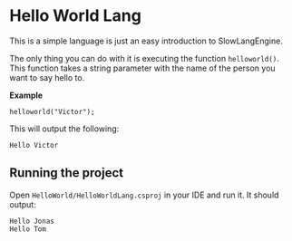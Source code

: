 ﻿# Hello World Lang
This is a simple language is just an easy introduction to SlowLangEngine.<br>

The only thing you can do with it is executing the function `helloworld()`.<br>
This function takes a string parameter with the name of the person you want to say hello to.<br>

**Example**
```helloworldlang
helloworld("Victor");
```

This will output the following:
```
Hello Victor
```

## Running the project
Open `HelloWorld/HelloWorldLang.csproj` in your IDE and run it.
It should output:
````
Hello Jonas
Hello Tom
````